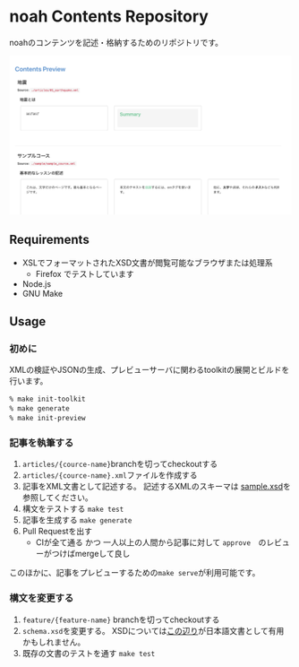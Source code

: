 # noah Contents Repository

noahのコンテンツを記述・格納するためのリポジトリです。

![プレビュー画面の例](./docs/preview.png)
## Requirements
- XSLでフォーマットされたXSD文書が閲覧可能なブラウザまたは処理系
  - Firefox でテストしています
- Node.js
- GNU Make

## Usage

### 初めに

XMLの検証やJSONの生成、プレビューサーバに関わるtoolkitの展開とビルドを行います。

```zsh
% make init-toolkit
% make generate
% make init-preview
```

### 記事を執筆する

1. `articles/{cource-name}`branchを切ってcheckoutする
2. `articles/{cource-name}.xml`ファイルを作成する
3. 記事をXML文書として記述する。
記述するXMLのスキーマは [sample.xsd](sample.xsd)を参照してください。
4. 構文をテストする `make test`
5. 記事を生成する `make generate`
6. Pull Requestを出す
   - CIが全て通る かつ 一人以上の人間から記事に対して `approve`　のレビューがつけばmergeして良し

このほかに、記事をプレビューするための`make serve`が利用可能です。

### 構文を変更する
1. `feature/{feature-name}` branchを切ってcheckoutする
2. `schema.xsd`を変更する。
XSDについては[この辺り](https://www.mlab.im.dendai.ac.jp/~yamada/web/xml/xmlschema.html)が日本語文書として有用かもしれません。
3. 既存の文書のテストを通す `make test`
